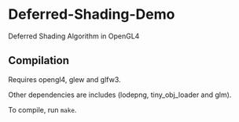 # Deferred-Shading-Demo

Deferred Shading Algorithm in OpenGL4


## Compilation

Requires opengl4, glew and glfw3.

Other dependencies are includes (lodepng, tiny_obj_loader and glm).

To compile, run `make`.
